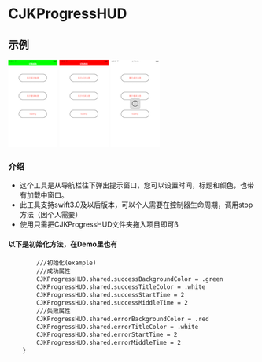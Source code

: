 # CJKProgressHUD

## 示例
[![](https://raw.githubusercontent.com/caiji2015/CJKProgressHUD/master/example/image1-small.png)](https://raw.githubusercontent.com/caiji2015/CJKProgressHUD/master/example/image1.png)
[![](https://raw.githubusercontent.com/caiji2015/CJKProgressHUD/master/example/image2-small.png)](https://raw.githubusercontent.com/caiji2015/CJKProgressHUD/master/example/image1.png)
[![](https://raw.githubusercontent.com/caiji2015/CJKProgressHUD/master/example/image3-small.png)](https://raw.githubusercontent.com/caiji2015/CJKProgressHUD/master/example/image1.png)
### 介绍 
* 这个工具是从导航栏往下弹出提示窗口，您可以设置时间，标题和颜色，也带有加载中窗口。
* 此工具支持swift3.0及以后版本，可以个人需要在控制器生命周期，调用stop方法（因个人需要）
* 使用只需把CJKProgressHUD文件夹拖入项目即可ß

#### 以下是初始化方法，在Demo里也有
```
        ///初始化(example)
        ///成功属性
        CJKProgressHUD.shared.successBackgroundColor = .green
        CJKProgressHUD.shared.successTitleColor = .white
        CJKProgressHUD.shared.successStartTime = 2
        CJKProgressHUD.shared.successMiddleTime = 2
        ///失败属性
        CJKProgressHUD.shared.errorBackgroundColor = .red
        CJKProgressHUD.shared.errorTitleColor = .white
        CJKProgressHUD.shared.errorStartTime = 2
        CJKProgressHUD.shared.errorMiddleTime = 2
    }
```
